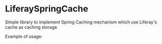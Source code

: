 # LiferaySpringCache
Simple library to implement Spring Caching mechanism which use Liferay's cache as caching storage

Example of usage:
    <bean id="cacheManager" class="org.springframework.cache.support.SimpleCacheManager">
        <property name="caches">
            <set>
                <bean class="eu.ibacz.articleread.core.LiferayMultiVMCacheFactoryBean" name="cacheNameMultiNonBlock" />
                <bean class="eu.ibacz.articleread.core.LiferaySingleVMCacheFactoryBean" name="cacheNameSingleBlock">
                    <property name="blocking" value="true" />
                </bean>
            </set>
        </property>
    </bean>

